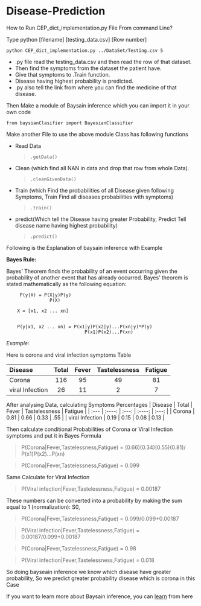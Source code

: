 # Disease-Prediction
  How to Run CEP_dict_implementation.py File From command Line?
  
  Type python [filename] [testing_data.csv] [Row number]
               
    python CEP_dict_implementation.py ../DataSet/Testing.csv 5
         
  *  .py file read the testing_data.csv and then read the row of that dataset.
  *   Then find the symptoms from the dataset the patient have.
  *   Give that symptoms to .Train function.
  *   Disease having highest probability is predicted.
  *   .py also tell the link from where you can find the medicine of that disease.
  
  
  Then Make a module of Baysain inference which you can import it in your own code
    
 `from baysianClasifier import BayesianClassifier`
  
  Make another File to use the above module
 Class has following functions
 *  Read Data
      >`.getData()` 
 
 *  Clean (which find all NAN in data and drop that row from whole Data).
      > `.cleanGivenData()`
 
 *  Train (which Find the probabilities of all Disease given following Symptoms, 
      Train Find all diseases probabilities with symptoms)
      > `.train()`
      
 *  predict(Which tell the Disease having greater Probability,
      Predict Tell disease name having highest probability)
      > `.predict()`

Following is the Explanation of baysain inference with Example 


**Bayes Rule:**


Bayes’ Theorem finds the probability of an event occurring given the probability of another event that has already occurred. Bayes’ theorem is stated mathematically as the following equation:


         P(y|X) = P(X|y)P(y)
                    P(X)
             
        X = [x1, x2 ... xn]
  
  
        P(y|x1, x2 ... xn) = P(x1|y)P(x2|y)...P(xn|y)*P(y)
                                 P(x1)P(x2)...P(xn)
  
  
  
*Example:*

 Here is corona and viral infection symptoms Table 
  
| Disease | Total | Fever | Tastelessness | Fatigue |
| :--- | :----: | :---: | :----: | :---: |
| Corona | 116 | 95 | 49 | 81 |
| viral Infection | 26 | 11 | 2 | 7 |

After analysing Data, calculating Symptoms Percentages
| Disease | Total | Fever | Tastelessness | Fatigue |
| :--- | :----: | :---: | :----: | :---: |
| Corona | 0.81 | 0.66 | 0.33 | .55 |
| viral Infection | 0.19 | 0.15 | 0.08 | 0.13 |



Then calculate conditional Probabilities of Corona or Viral Infection symptoms and put it in Bayes Formula



> P(Corona|Fever,Tastelessness,Fatigue) = (0.66)(0.34)(0.55)(0.81)/
                                           P(x1)P(x2)...P(xn)



> P(Corona|Fever,Tastelessness,Fatigue) = 0.099


Same Calculate for Viral Infection 


> P(Viral infection|Fever,Tastelessness,Fatigue) = 0.00187



These numbers can be converted into a probability by making the sum equal to 1 (normalization):
S0, 



>  P(Corona|Fever,Tastelessness,Fatigue) = 0.099/0.099+0.00187


> P(Viral infection|Fever,Tastelessness,Fatigue) = 0.00187/0.099+0.00187



> P(Corona|Fever,Tastelessness,Fatigue) = 0.98


>  P(Viral infection|Fever,Tastelessness,Fatigue) = 0.018

 So doing bayseain inference we know which disease have greater probability, So we predict greater probability disease which is corona in this Case




 If you want to learn more about Baysain inference, you can [learn](https://www.geeksforgeeks.org/naive-bayes-classifiers/#:~:text=Naive%20Bayes%20classifiers%20are%20a,is%20independent%20of%20each%20other.) from here
